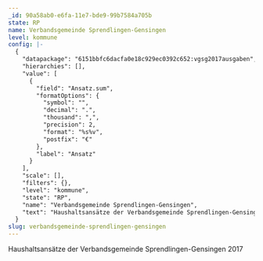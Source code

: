 ```yaml
---
_id: 90a58ab0-e6fa-11e7-bde9-99b7584a705b
state: RP
name: Verbandsgemeinde Sprendlingen-Gensingen
level: kommune
config: |-
  {
    "datapackage": "6151bbfc6dacfa0e18c929ec0392c652:vgsg2017ausgaben",
    "hierarchies": [],
    "value": [
      {
        "field": "Ansatz.sum",
        "formatOptions": {
          "symbol": "",
          "decimal": ".",
          "thousand": ",",
          "precision": 2,
          "format": "%s%v",
          "postfix": "€"
        },
        "label": "Ansatz"
      }
    ],
    "scale": [],
    "filters": {},
    "level": "kommune",
    "state": "RP",
    "name": "Verbandsgemeinde Sprendlingen-Gensingen",
    "text": "Haushaltsansätze der Verbandsgemeinde Sprendlingen-Gensingen 2017"
  }
slug: verbandsgemeinde-sprendlingen-gensingen
---
```

Haushaltsansätze der Verbandsgemeinde Sprendlingen-Gensingen 2017
